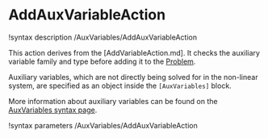 # AddAuxVariableAction

!syntax description /AuxVariables/AddAuxVariableAction

This action derives from the [AddVariableAction.md]. It checks the auxiliary variable family and type before
adding it to the [Problem](syntax/Problem/index.md).

Auxiliary variables, which are not directly being solved for in the non-linear system,
are specified as an object inside the `[AuxVariables]` block.

More information about auxiliary variables can be found on the [AuxVariables syntax page](syntax/AuxVariables/index.md).

!syntax parameters /AuxVariables/AddAuxVariableAction
